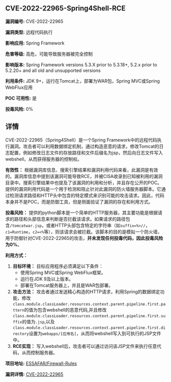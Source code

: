 ## CVE-2022-22965-Spring4Shell-RCE

**漏洞编号:** CVE-2022-22965

**漏洞类型:** 远程代码执行

**影响应用:** Spring Framework

**危害等级:** 高危，可能导致服务器被完全控制

**影响版本:** Spring Framework versions 5.3.X prior to 5.3.18+, 5.2.x prior to 5.2.20+ and all old and unsupported versions

**利用条件:** JDK 9+，运行在Tomcat上，部署为WAR包，Spring MVC或Spring WebFlux应用

**POC 可用性:** 是

**投毒风险:** 0%

## 详情

CVE-2022-22965（Spring4Shell）是一个Spring Framework中的远程代码执行漏洞。攻击者可以利用数据绑定机制，通过构造恶意的请求，修改Tomcat的日志配置，例如修改日志文件的存放路径和文件后缀名为jsp，然后向日志文件写入webshell，从而获得服务器的控制权。

**有效性：**
根据漏洞库信息、搜索引擎结果和漏洞利用代码来看，此漏洞是有效的。漏洞库信息中提到该漏洞可能导致RCE，并被CISA收录到已知被利用的漏洞目录中。搜索引擎结果中也提及了该漏洞的利用和分析，并且存在公开的POC。
提供的漏洞利用代码是一个用于检测和阻止针对此漏洞的防火墙服务器脚本。它通过检测请求路径和HTTP头中包含的特定模式来识别可能的攻击请求。因此，代码本身并不是POC，而是防御工具，但是侧面验证了漏洞的存在和利用方式。

**投毒风险：**
提供的python脚本是一个简单的HTTP服务器，其主要功能是根据请求的路径和头部信息来判断是否拦截该请求。如果请求的路径包含`/tomcatwar.jsp`，或者HTTP头部包含特定的字符串（如`suffix=%>//`， `c1=Runtime`，`c2=<%`等），则该请求会被拦截。该脚本的目的是模拟一个防火墙，用于防御针对CVE-2022-22965的攻击，**并未发现任何投毒代码，因此投毒风险为0%**。

**利用方式：**
1.  **目标环境：** 目标应用程序必须满足以下条件：
    *   使用Spring MVC或Spring WebFlux框架。
    *   运行在JDK 9及以上版本。
    *   部署在Tomcat服务器上，并且是WAR包部署。
2.  **攻击方法：** 攻击者通过发送精心构造的HTTP请求，利用Spring的数据绑定功能，修改`class.module.classLoader.resources.context.parent.pipeline.first.pattern`的值为包含webshell的恶意代码,并且修改`class.module.classLoader.resources.context.parent.pipeline.first.suffix`的值为`.jsp`,以及`class.module.classLoader.resources.context.parent.pipeline.first.directory`设置为`webapps/[应用名]`，从而将webshell写入到可执行的JSP文件中。
3.  **RCE实现：** 写入webshell后，攻击者可以通过访问该JSP文件来执行任意代码，从而控制服务器。

**项目地址:** [ESSAFAR/Firewall-Rules](https://github.com/ESSAFAR/Firewall-Rules)

**漏洞详情:** [CVE-2022-22965](https://nvd.nist.gov/vuln/detail/CVE-2022-22965)